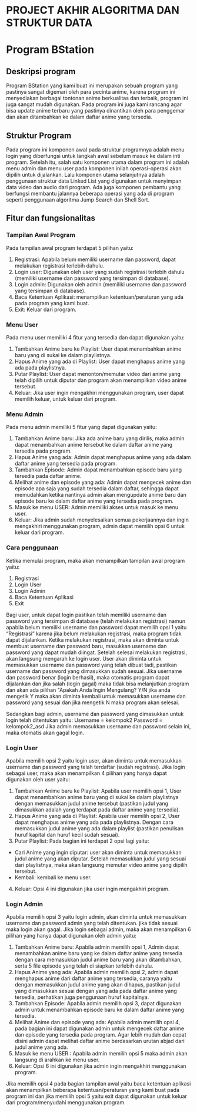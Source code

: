 # PROJECT AKHIR ALGORITMA DAN STRUKTUR DATA
# Program BStation
## Deskripsi program 
Program BStation yang kami buat ini merupakan sebuah program yang pastinya sangat digemari oleh para pecinta anime, karena program ini menyediakan berbagai tontonan anime berkualitas dan terbaik, program ini juga sangat mudah digunakan. Pada program ini juga kami rancang agar bisa update anime terbaru yang pastinya dinantikan oleh para penggemar dan akan ditambahkan ke dalam daftar anime yang tersedia.
## Struktur Program
Pada program ini komponen awal pada struktur programnya adalah menu login yang diberfungsi untuk langkah awal sebelum masuk ke dalam inti program. Setelah itu, salah satu komponen utama dalam program ini adalah menu admin dan menu user pada komponen inilah operasi-operasi akan dipilih untuk dijalankan. Lalu komponen utama selanjutnya adalah penggunaan struktur data Linked List yang digunakan untuk menyimpan data video dan audio dari program. Ada juga komponen pembantu yang berfungsi membantu jalannya beberapa operasi yang ada di program seperti penggunaan algoritma Jump Search dan Shell Sort.
## Fitur dan fungsionalitas
### Tampilan Awal Program
Pada tampilan awal program terdapat 5 pilihan yaitu:
1. Registrasi: Apabila belum memiliki username dan password, dapat melakukan registrasi terlebih dahulu.
2. Login user: Digunakan oleh user yang sudah registrasi terlebih dahulu (memiliki username dan password yang tersimpan di database). 
3. Login admin: Digunakan oleh admin (memiliki username dan password yang tersimpan di database).
4. Baca Ketentuan Aplikasi: menampilkan ketentuan/peraturan yang ada pada program yang kami buat.
5. Exit: Keluar dari program.
### Menu User
Pada menu user memiliki 4 fitur yang tersedia dan dapat digunakan yaitu:
1. Tambahkan Anime baru ke Playlist: User dapat menambahkan anime baru yang di sukai ke dalam playlistnya.
2. Hapus Anime yang ada di Playlist: User dapat menghapus anime yang ada pada playlistnya. 
3. Putar Playlist: User dapat menonton/memutar video dari anime yang telah dipilih untuk diputar dan program akan menampilkan video anime tersebut.
4. Keluar: Jika user ingin mengakhiri menggunakan program, user dapat memilih keluar, untuk keluar dari program.
### Menu Admin
Pada menu admin memiliki 5 fitur yang dapat digunakan yaitu:
1. Tambahkan Anime baru: Jika ada anime baru yang dirilis, maka admin dapat menambahkan anime tersebut ke dalam daftar anime yang tersedia pada program. 
2. Hapus Anime yang ada: Admin dapat menghapus anime yang ada dalam daftar anime yang tersedia pada program.
3. Tambahkan Episode: Admin dapat menambahkan episode baru yang tersedia pada daftar anime.
4. Melihat anime dan episode yang ada: Admin dapat mengecek anime dan episode apa saja yang sudah tersedia dalam daftar, sehingga dapat memudahkan ketika nantinya admin akan mengupdate anime baru dan episode baru ke dalam daftar anime yang tersedia pada program.
5. Masuk ke menu USER: Admin memiliki akses untuk masuk ke menu user.
6. Keluar: Jika admin sudah menyelesaikan semua pekerjaannya dan ingin mengakhiri menggunakan program, admin dapat memilih opsi 6 untuk keluar dari program.
### Cara penggunaan 
Ketika memulai program, maka akan menampilkan tampilan awal program yaitu:
1. Registrasi
2. Login User
3. Login Admin
4. Baca Ketentuan Aplikasi
5. Exit

Bagi user, untuk dapat login pastikan telah memiliki username dan password yang tersimpan di database (telah melakukan registrasi) namun apabila belum memiliki  username dan password dapat memilih opsi 1 yaitu “Registrasi” karena jika belum melakukan registrasi, maka program tidak dapat dijalankan. Ketika melakukan registrasi, maka akan diminta untuk membuat username dan password baru, masukkan username dan password yang dapat mudah diingat. Setelah selesai melakukan registrasi, akan langsung mengarah ke login user. User akan diminta untuk memasukkan username dan password yang telah dibuat tadi, pastikan username dan password yang dimasukkan sudah sesuai. Jika username dan password benar (login berhasil), maka otomatis program dapat dijalankan dan jika salah (login gagal) maka tidak bisa melanjutkan program dan akan ada pilihan "Apakah Anda Ingin Mengulang? Y/N jika anda mengetik Y maka akan diminta kembali untuk memasukkan username dan password yang sesuai dan jika mengetik N maka program akan selesai.

Sedangkan bagi admin, username dan password yang dimasukkan untuk login telah ditentukan yaitu:
Username = kelompok2 
Password = kelompok2_asd
Jika admin memasukkan username dan password selain ini, maka otomatis akan gagal login.
### Login User
Apabila memilih opsi 2 yaitu login user, akan diminta untuk memasukkan username dan password yang telah terdaftar (sudah registrasi).
Jika login sebagai user, maka akan menampilkan 4 pilihan yang hanya dapat digunakan oleh user yaitu:
1.	Tambahkan Anime baru ke Playlist: Apabila user memilih opsi 1, User dapat menambahkan anime baru yang di sukai ke dalam playlistnya dengan memasukkan judul anime tersebut (pastikan judul yang dimasukkan adalah yang terdapat pada daftar anime yang tersedia).
2.	Hapus Anime yang ada di Playlist: Apabila user memilih opsi 2, User dapat menghapus anime yang ada pada playlistnya. Dengan cara memasukkan judul anime yang ada dalam playlist (pastikan penulisan huruf kapital dan huruf kecil sudah sesuai).
3.	Putar Playlist: Pada bagian ini terdapat 2 opsi lagi yaitu:
- Cari Anime yang ingin diputar: user akan diminta untuk memasukkan judul anime yang akan diputar. Setelah memasukkan judul yang sesuai dari playlistnya, maka akan langsung memutar video anime yang dipilih tersebut.
- Kembali: kembali ke menu user.
4.	Keluar: Opsi  4 ini digunakan jika user ingin mengakhiri program.
### Login Admin
Apabila memilih opsi 3 yaitu login admin, akan diminta untuk memasukkan username dan password admin yang telah ditentukan. jika tidak sesuai maka login akan gagal.
Jika login sebagai admin, maka akan menampilkan 6 pilihan yang hanya dapat digunakan oleh admin yaitu:
1. Tambahkan Anime baru: Apabila admin memilih opsi 1, Admin dapat menambahkan anime baru yang ke dalam daftar anime yang tersedia dengan cara memasukkan judul anime baru yang akan ditambahkan, serta 5 file episode yang telah di siapkan terlebih dahulu.
2. Hapus Anime yang ada: Apabila admin memilih opsi 2, admin dapat menghapus anime dari daftar anime yang tersedia, caranya yaitu dengan memasukkan judul anime yang akan dihapus, pastikan judul yang dimasukkan sesuai dengan yang ada pada daftar anime yang tersedia, perhatikan juga penggunaan huruf kapitalnya.
3. Tambahkan Episode: Apabila admin memilih opsi 3, dapat digunakan admin untuk menambahkan episode baru ke dalam daftar anime yang tersedia.
4. Melihat Anime dan episode yang ada: Apabila admin memilih opsi 4, pada bagian ini dapat digunakan admin untuk mengecek daftar anime dan episode yang tersedia pada program. Agar lebih mudah dan cepat disini admin dapat melihat daftar anime berdasarkan urutan abjad dari judul anime yang ada.
5. Masuk ke menu USER : Apabila admin memilih opsi 5 maka admin akan langsung di arahkan ke menu user.
6. Keluar: Opsi 6 ini digunakan jika admin ingin mengakhiri menggunakan program.

Jika memilih opsi 4 pada bagian tampilan awal yaitu baca ketentuan aplikasi akan menampilkan beberapa ketentuan/peraturan yang kami buat pada program ini dan jika memilih opsi 5 yaitu exit dapat digunakan untuk keluar dari program/menyudahi menggunakan program.  
